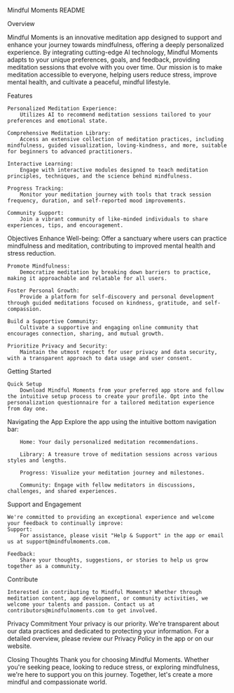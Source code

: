 Mindful Moments
README


Overview

Mindful Moments is an innovative meditation app designed to support and enhance your journey towards mindfulness, offering a deeply personalized experience. By integrating cutting-edge AI technology, Mindful Moments adapts to your unique preferences, goals, and feedback, providing meditation sessions that evolve with you over time. Our mission is to make meditation accessible to everyone, helping users reduce stress, improve mental health, and cultivate a peaceful, mindful lifestyle.


Features

	Personalized Meditation Experience:
		Utilizes AI to recommend meditation sessions tailored to your preferences and emotional state.

	Comprehensive Meditation Library:
		Access an extensive collection of meditation practices, including mindfulness, guided visualization, loving-kindness, and more, suitable for beginners to advanced practitioners.

	Interactive Learning:
		Engage with interactive modules designed to teach meditation principles, techniques, and the science behind mindfulness.

	Progress Tracking:
		Monitor your meditation journey with tools that track session frequency, duration, and self-reported mood improvements.

	Community Support: 
		Join a vibrant community of like-minded individuals to share experiences, tips, and encouragement.


Objectives
	Enhance Well-being:
		Offer a sanctuary where users can practice mindfulness and meditation, contributing to improved mental health and stress reduction.

	Promote Mindfulness:
		Democratize meditation by breaking down barriers to practice, making it approachable and relatable for all users.

	Foster Personal Growth:
		Provide a platform for self-discovery and personal development through guided meditations focused on kindness, gratitude, and self-compassion.

	Build a Supportive Community:
		Cultivate a supportive and engaging online community that encourages connection, sharing, and mutual growth.

	Prioritize Privacy and Security:
		Maintain the utmost respect for user privacy and data security, with a transparent approach to data usage and user consent.



Getting Started

	Quick Setup
		Download Mindful Moments from your preferred app store and follow the intuitive setup process to create your profile. Opt into the personalization questionnaire for a tailored meditation experience from day one.

Navigating the App
	Explore the app using the intuitive bottom navigation bar:

		Home: Your daily personalized meditation recommendations.

		Library: A treasure trove of meditation sessions across various styles and lengths.

		Progress: Visualize your meditation journey and milestones.

		Community: Engage with fellow meditators in discussions, challenges, and shared experiences.


Support and Engagement

	We're committed to providing an exceptional experience and welcome your feedback to continually improve: 
	Support:
 		For assistance, please visit "Help & Support" in the app or email us at support@mindfulmoments.com.

	Feedback:
 		Share your thoughts, suggestions, or stories to help us grow together as a community.

Contribute

	Interested in contributing to Mindful Moments? Whether through meditation content, app development, or community activities, we welcome your talents and passion. Contact us at contributors@mindfulmoments.com to get involved.

Privacy Commitment
	Your privacy is our priority. We're transparent about our data practices and dedicated to protecting your information. For a detailed overview, please review our Privacy Policy in the app or on our website.

Closing Thoughts
	Thank you for choosing Mindful Moments. Whether you're seeking peace, looking to reduce stress, or exploring mindfulness, we're here to support you on this journey. Together, let's create a more mindful and compassionate world.
